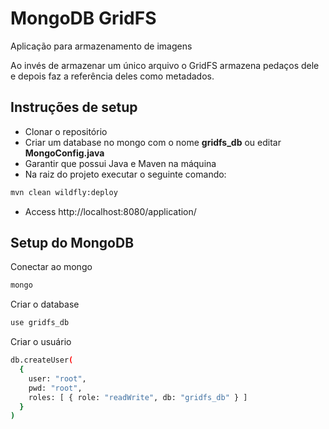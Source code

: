 # MongoDB GridFS
Aplicação para armazenamento de imagens

Ao invés de armazenar um único arquivo o GridFS armazena pedaços dele e depois faz a referência deles como metadados.

## Instruções de setup
- Clonar o repositório
- Criar um database no mongo com o nome **gridfs_db** ou editar **MongoConfig.java**
- Garantir que possui Java e Maven na máquina
- Na raiz do projeto executar o seguinte comando:
```sh
mvn clean wildfly:deploy
```
- Access http://localhost:8080/application/

## Setup do MongoDB
Conectar ao mongo

```sh
mongo
```
Criar o database

```sh
use gridfs_db
```

Criar o usuário

```sh
db.createUser(
  {
    user: "root",
    pwd: "root",
    roles: [ { role: "readWrite", db: "gridfs_db" } ]
  }
)
```